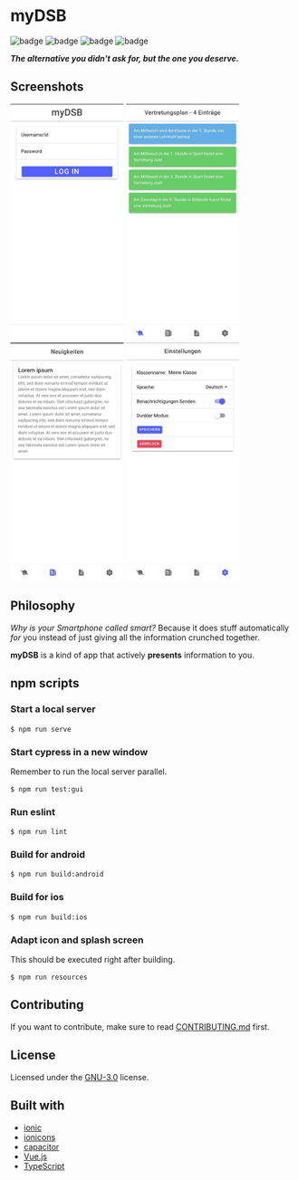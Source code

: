 # myDSB

![badge](https://img.shields.io/github/license/Tch1b0/myDSB) ![badge](https://img.shields.io/github/issues/Tch1b0/myDSB?style=flat) ![badge](https://img.shields.io/github/workflow/status/tch1b0/myDSB/unit%20test?label=unit%20tests) ![badge](https://img.shields.io/github/workflow/status/tch1b0/myDSB/e2e%20test?label=e2e%20tests)

**_The alternative you didn't ask for, but the one you deserve._**

## Screenshots

<img src="./demo/myDSB_login.jpg" width="200"> <img src="./demo/myDSB_timetable.jpg" width="200"> <img src="./demo/myDSB_news.jpg" width="200"> <img src="./demo/myDSB_settings.jpg" width="200">

## Philosophy

_Why is your Smartphone called smart?_
Because it does stuff automatically _for_ you instead of just giving all the information crunched together.

**myDSB** is a kind of app that actively **presents** information to you.

## npm scripts

### Start a local server

```
$ npm run serve
```

### Start cypress in a new window

Remember to run the local server parallel.

```
$ npm run test:gui
```

### Run eslint

```
$ npm run lint
```

### Build for android

```
$ npm run build:android
```

### Build for ios

```
$ npm run build:ios
```

### Adapt icon and splash screen

This should be executed right after building.

```
$ npm run resources
```

## Contributing

If you want to contribute, make sure to read [CONTRIBUTING.md](./CONTRIBUTING.md) first.

## License

Licensed under the [GNU-3.0](https://www.gnu.org/licenses/gpl-3.0.en.html) license.

## Built with

-   [ionic](https://ionic.io/)
-   [ionicons](https://github.com/ionic-team/ionicons)
-   [capacitor](https://capacitorjs.com/)
-   [Vue.js](https://vuejs.org/)
-   [TypeScript](https://www.typescriptlang.org/)

